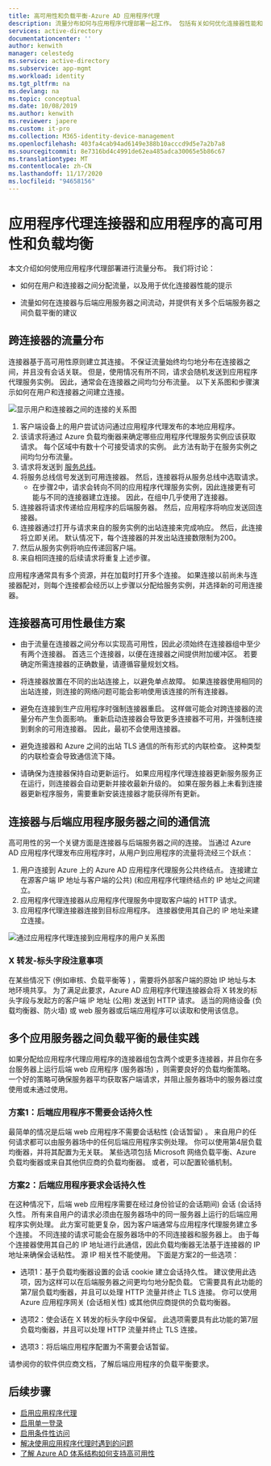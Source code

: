 ```yaml
---
title: 高可用性和负载平衡-Azure AD 应用程序代理
description: 流量分布如何与应用程序代理部署一起工作。 包括有关如何优化连接器性能和对后端服务器使用负载平衡的提示。
services: active-directory
documentationcenter: ''
author: kenwith
manager: celestedg
ms.service: active-directory
ms.subservice: app-mgmt
ms.workload: identity
ms.tgt_pltfrm: na
ms.devlang: na
ms.topic: conceptual
ms.date: 10/08/2019
ms.author: kenwith
ms.reviewer: japere
ms.custom: it-pro
ms.collection: M365-identity-device-management
ms.openlocfilehash: 403fa4cab94ad6149e388b10acccd9d5e7a2b7a8
ms.sourcegitcommit: 8e7316bd4c4991de62ea485adca30065e5b86c67
ms.translationtype: MT
ms.contentlocale: zh-CN
ms.lasthandoff: 11/17/2020
ms.locfileid: "94658156"
---
```

# <a name="high-availability-and-load-balancing-of-your-application-proxy-connectors-and-applications"></a>应用程序代理连接器和应用程序的高可用性和负载均衡

本文介绍如何使用应用程序代理部署进行流量分布。 我们将讨论：

- 如何在用户和连接器之间分配流量，以及用于优化连接器性能的提示

- 流量如何在连接器与后端应用服务器之间流动，并提供有关多个后端服务器之间负载平衡的建议

## <a name="traffic-distribution-across-connectors"></a>跨连接器的流量分布

连接器基于高可用性原则建立其连接。 不保证流量始终均匀地分布在连接器之间，并且没有会话关联。 但是，使用情况有所不同，请求会随机发送到应用程序代理服务实例。 因此，通常会在连接器之间均匀分布流量。 以下关系图和步骤演示如何在用户和连接器之间建立连接。

![显示用户和连接器之间的连接的关系图](media/application-proxy-high-availability-load-balancing/application-proxy-connections.png)

1. 客户端设备上的用户尝试访问通过应用程序代理发布的本地应用程序。
2. 该请求将通过 Azure 负载均衡器来确定哪些应用程序代理服务实例应该获取请求。 每个区域中有数十个可接受请求的实例。 此方法有助于在服务实例之间均匀分布流量。
3. 请求将发送到 [服务总线](../../service-bus-messaging/index.yml)。
4. 将服务总线信号发送到可用连接器。 然后，连接器将从服务总线中选取请求。
   - 在步骤2中，请求会转向不同的应用程序代理服务实例，因此连接更有可能与不同的连接器建立连接。 因此，在组中几乎使用了连接器。
5. 连接器将请求传递给应用程序的后端服务器。 然后，应用程序将响应发送回连接器。
6. 连接器通过打开与请求来自的服务实例的出站连接来完成响应。 然后，此连接将立即关闭。 默认情况下，每个连接器的并发出站连接数限制为200。
7. 然后从服务实例将响应传递回客户端。
8. 来自相同连接的后续请求将重复上述步骤。

应用程序通常具有多个资源，并在加载时打开多个连接。 如果连接以前尚未与连接器配对，则每个连接都会经历以上步骤以分配给服务实例，并选择新的可用连接器。


## <a name="best-practices-for-high-availability-of-connectors"></a>连接器高可用性最佳方案

- 由于流量在连接器之间分布以实现高可用性，因此必须始终在连接器组中至少有两个连接器。 首选三个连接器，以便在连接器之间提供附加缓冲区。 若要确定所需连接器的正确数量，请遵循容量规划文档。

- 将连接器放置在不同的出站连接上，以避免单点故障。 如果连接器使用相同的出站连接，则连接的网络问题可能会影响使用该连接的所有连接器。

- 避免在连接到生产应用程序时强制连接器重启。 这样做可能会对跨连接器的流量分布产生负面影响。 重新启动连接器会导致更多连接器不可用，并强制连接到剩余的可用连接器。 因此，最初不会使用连接器。

- 避免连接器和 Azure 之间的出站 TLS 通信的所有形式的内联检查。 这种类型的内联检查会导致通信流下降。

- 请确保为连接器保持自动更新运行。 如果应用程序代理连接器更新服务服务正在运行，则连接器会自动更新并接收最新升级的。 如果在服务器上未看到连接器更新程序服务，需要重新安装连接器才能获得所有更新。

## <a name="traffic-flow-between-connectors-and-back-end-application-servers"></a>连接器与后端应用程序服务器之间的通信流

高可用性的另一个关键方面是连接器与后端服务器之间的连接。 当通过 Azure AD 应用程序代理发布应用程序时，从用户到应用程序的流量将流经三个跃点：

1. 用户连接到 Azure 上的 Azure AD 应用程序代理服务公共终结点。 连接建立在源客户端 IP 地址与客户端的公共)  (和应用程序代理终结点的 IP 地址之间建立。
2. 应用程序代理连接器从应用程序代理服务中提取客户端的 HTTP 请求。
3. 应用程序代理连接器连接到目标应用程序。 连接器使用其自己的 IP 地址来建立连接。

![通过应用程序代理连接到应用程序的用户关系图](media/application-proxy-high-availability-load-balancing/application-proxy-three-hops.png)

### <a name="x-forwarded-for-header-field-considerations"></a>X 转发-标头字段注意事项
在某些情况下 (例如审核、负载平衡等 ) ，需要将外部客户端的原始 IP 地址与本地环境共享。 为了满足此要求，Azure AD 应用程序代理连接器会将 X 转发的标头字段与发起方的客户端 IP 地址 (公用) 发送到 HTTP 请求。 适当的网络设备 (负载均衡器、防火墙) 或 web 服务器或后端应用程序可以读取和使用该信息。

## <a name="best-practices-for-load-balancing-among-multiple-app-servers"></a>多个应用服务器之间负载平衡的最佳实践
如果分配给应用程序代理应用程序的连接器组包含两个或更多连接器，并且你在多台服务器上运行后端 web 应用程序 (服务器场) ，则需要良好的负载均衡策略。 一个好的策略可确保服务器平均获取客户端请求，并阻止服务器场中的服务器过度使用或未通过使用。
### <a name="scenario-1-back-end-application-does-not-require-session-persistence"></a>方案1：后端应用程序不需要会话持久性
最简单的情况是后端 web 应用程序不需要会话粘性 (会话暂留) 。 来自用户的任何请求都可以由服务器场中的任何后端应用程序实例处理。 你可以使用第4层负载均衡器，并将其配置为无关联。 某些选项包括 Microsoft 网络负载平衡、Azure 负载均衡器或来自其他供应商的负载均衡器。 或者，可以配置轮循机制。
### <a name="scenario-2-back-end-application-requires-session-persistence"></a>方案2：后端应用程序要求会话持久性
在这种情况下，后端 web 应用程序需要在经过身份验证的会话期间) 会话 (会话持久性。 所有来自用户的请求必须由在服务器场中的同一服务器上运行的后端应用程序实例处理。
此方案可能更复杂，因为客户端通常与应用程序代理服务建立多个连接。 不同连接的请求可能会在服务器场中的不同连接器和服务器上。 由于每个连接器使用其自己的 IP 地址进行此通信，因此负载均衡器无法基于连接器的 IP 地址来确保会话粘性。 源 IP 相关性不能使用。
下面是方案2的一些选项：

- 选项1：基于负载均衡器设置的会话 cookie 建立会话持久性。 建议使用此选项，因为这样可以在后端服务器之间更均匀地分配负载。 它需要具有此功能的第7层负载均衡器，并且可以处理 HTTP 流量并终止 TLS 连接。 你可以使用 Azure 应用程序网关 (会话相关性) 或其他供应商提供的负载均衡器。

- 选项2：使会话在 X 转发的标头字段中保留。 此选项需要具有此功能的第7层负载均衡器，并且可以处理 HTTP 流量并终止 TLS 连接。  

- 选项3：将后端应用程序配置为不需要会话暂留。

请参阅你的软件供应商文档，了解后端应用程序的负载平衡要求。

## <a name="next-steps"></a>后续步骤

- [启用应用程序代理](application-proxy-add-on-premises-application.md)
- [启用单一登录](application-proxy-configure-single-sign-on-with-kcd.md)
- [启用条件性访问](application-proxy-integrate-with-sharepoint-server.md)
- [解决使用应用程序代理时遇到的问题](application-proxy-troubleshoot.md)
- [了解 Azure AD 体系结构如何支持高可用性](../fundamentals/active-directory-architecture.md)